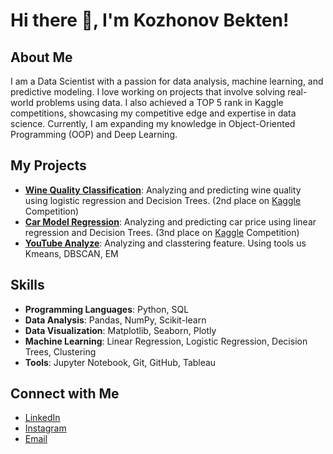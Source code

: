 # Hi there 👋, I'm Kozhonov Bekten!

## About Me

I am a Data Scientist with a passion for data analysis, machine learning, and predictive modeling. I love working on projects that involve solving real-world problems using data. I also achieved a TOP 5 rank in Kaggle competitions, showcasing my competitive edge and expertise in data science. Currently, I am expanding my knowledge in Object-Oriented Programming (OOP) and Deep Learning.

## My Projects

- **[Wine Quality Classification](https://colab.research.google.com/drive/1blErnr45fYCVRcV3kHJwdSTjkvkuqlX4?usp=sharing)**: Analyzing and predicting wine quality using logistic regression and Decision Trees. (2nd place on [Kaggle](https://www.kaggle.com/competitions/wine-quality-classification-challenge) Competition)
- **[Car Model Regression](https://colab.research.google.com/drive/1oTvKoqtRR5p7RVWwe5EBzIyVQZBau0TQ?usp=sharing)**: Analyzing and predicting car price using linear regression and Decision Trees. (3nd place on [Kaggle](https://www.kaggle.com/competitions/car-valuation-competition) Competition)
- **[YouTube Analyze](https://colab.research.google.com/drive/1M42rK2o6K_wNxFxK4beHaNTZ0SNx-AOq?usp=sharing)**: Analyzing and classtering feature. Using tools us Kmeans, DBSCAN, EM

## Skills

- **Programming Languages**: Python, SQL
- **Data Analysis**: Pandas, NumPy, Scikit-learn
- **Data Visualization**: Matplotlib, Seaborn, Plotly
- **Machine Learning**: Linear Regression, Logistic Regression, Decision Trees, Clustering
- **Tools**: Jupyter Notebook, Git, GitHub, Tableau

## Connect with Me

- [LinkedIn](www.linkedin.com/in/bekten-kozhonov-2a6ab1312)
- [Instagram](https://www.instagram.com/bhekk.k/)
- [Email](mailto:kozhonov1@gmail.com)

